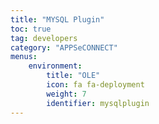 ```yaml
---
title: "MYSQL Plugin"
toc: true
tag: developers
category: "APPSeCONNECT"
menus: 
    environment:
        title: "OLE"
        icon: fa fa-deployment
        weight: 7
        identifier: mysqlplugin
---
```


